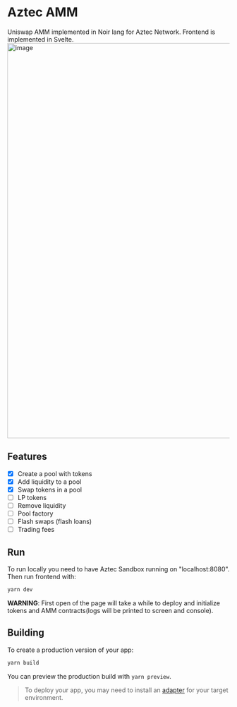 # Aztec AMM

Uniswap AMM implemented in Noir lang for Aztec Network. Frontend is implemented in Svelte.
<img width="895" alt="image" src="https://github.com/olehmisar/aztec-amm/assets/29802592/871b44d5-176d-432f-a2c0-25cf9cb787f4">

## Features

- [x] Create a pool with tokens
- [x] Add liquidity to a pool
- [x] Swap tokens in a pool
- [ ] LP tokens
- [ ] Remove liquidity
- [ ] Pool factory
- [ ] Flash swaps (flash loans)
- [ ] Trading fees

## Run

To run locally you need to have Aztec Sandbox running on "localhost:8080". Then run frontend with:

```bash
yarn dev
```

**WARNING**: First open of the page will take a while to deploy and initialize tokens and AMM contracts(logs will be printed to screen and console).

## Building

To create a production version of your app:

```bash
yarn build
```

You can preview the production build with `yarn preview`.

> To deploy your app, you may need to install an [adapter](https://kit.svelte.dev/docs/adapters) for your target environment.
